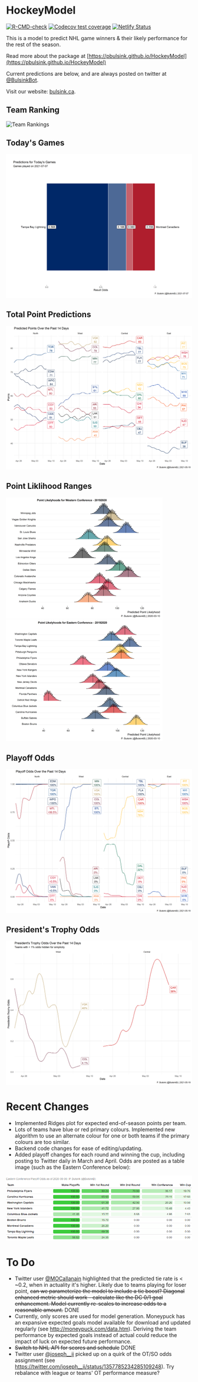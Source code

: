 # HockeyModel

<!-- badges: start -->
[![R-CMD-check](https://github.com/pbulsink/HockeyModel/workflows/R-CMD-check/badge.svg)](https://github.com/pbulsink/HockeyModel/actions)
[![Codecov test coverage](https://codecov.io/gh/pbulsink/HockeyModel/branch/master/graph/badge.svg)](https://codecov.io/gh/pbulsink/HockeyModel?branch=master)
[![Netlify Status](https://api.netlify.com/api/v1/badges/1ededd90-c1c2-44cc-8bed-e3d5cea3a284/deploy-status)](https://bulsink.ca)
<!-- badges: end -->

This is a model to predict NHL game winners & their likely performance for the rest of the season.

Read more about the package at [https://pbulsink.github.io/HockeyModel](https://pbulsink.github.io/HockeyModel)

Current predictions are below, and are always posted on twitter at [@BulsinkBot](https://www.twitter.com/BulsinkB).

Visit our website: [bulsink.ca](https://bulsink.ca).

## Team Ranking
![Team Rankings]("https://github.com/pbulsink/HockeyModel/raw/master/prediction_results/graphics/current_rating.png)

## Today's Games
![Today's Games](https://github.com/pbulsink/HockeyModel/raw/master/prediction_results/graphics/today_odds.png)

## Total Point Predictions
<img src="https://github.com/pbulsink/HockeyModel/raw/master/prediction_results/graphics/point_predict.png" alt="Total Point Predictions">

## Point Liklihood Ranges
<img src="https://raw.githubusercontent.com/pbulsink/HockeyModel/master/prediction_results/graphics/pace/westlikelihood.png" width="425" alt="West Coast Team Point Liklihood"/> <img src="https://raw.githubusercontent.com/pbulsink/HockeyModel/master/prediction_results/graphics/pace/eastlikelihood.png" width="425" alt="East Coast Team Point Likelihood"/>

## Playoff Odds
<img src="https://github.com/pbulsink/HockeyModel/raw/master/prediction_results/graphics/playoff_odds.png" alt="Playoff Odds">

## President's Trophy Odds
<img src="https://github.com/pbulsink/HockeyModel/raw/master/prediction_results/graphics/president_odds.png" alt="President's Trophy Odds">

# Recent Changes
- Implemented Ridges plot for expected end-of-season points per team.
- Lots of teams have blue or red primary colours. Implemented new algorithm to use an alternate colour for one or both teams if the primary colours are too similar.
- Backend code changes for ease of editing/updating.
- Added playoff changes for each round and winning the cup, including posting to Twitter daily in March and April. Odds are posted as a table image (such as the Eastern Conference below):
<img src="https://github.com/pbulsink/HockeyModel/raw/master/prediction_results/graphics/east_playoff_odds.png" alt="Eastern Conference Playoff Progression Odds">

# To Do

- Twitter user [@MOCallanain](https://www.twitter.com/MOCallanain) highlighted that the predicted tie rate is < ~0.2, when in actuality it's higher. Likely due to teams playing for loser point, ~~can we parameterize the model to include a tie boost? Diagonal enhanced metric should work - calculate like the DC 0/1 goal enhancement. Model currently re-scales to increase odds to a reasonable amount.~~ DONE
- Currently, only scores are used for model generation. Moneypuck has an expansive expected goals model available for download and updated regularly (see http://moneypuck.com/data.htm). Deriving the team performance by expected goals instead of actual could reduce the impact of luck on expected future performance.
- ~~Switch to NHL API for scores and schedule~~ DONE
- Twitter user [@joseph__ii](https://www.twitter.com/joseph__ii) picked up on a quirk of the OT/SO odds assignment (see https://twitter.com/joseph__ii/status/1357785234285109248). Try rebalance with league or teams' OT performance measure?
